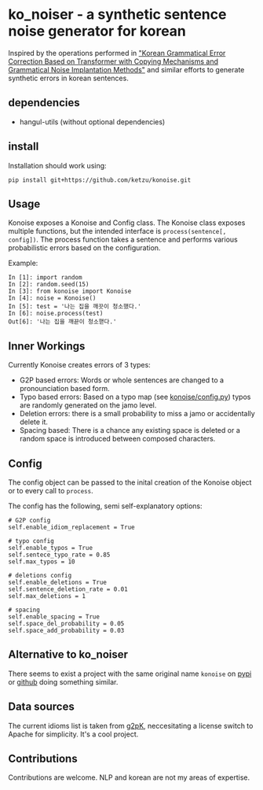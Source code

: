 # ko_noiser - a synthetic sentence noise generator for korean

Inspired by the operations performed in ["Korean Grammatical Error Correction Based on Transformer with Copying Mechanisms and Grammatical Noise Implantation Methods"](https://www.ncbi.nlm.nih.gov/pmc/articles/PMC8070563/) and similar efforts to generate synthetic errors in korean sentences.

## dependencies

 * hangul-utils (without optional dependencies)

## install

Installation should work using:

```
pip install git+https://github.com/ketzu/konoise.git
```

## Usage

Konoise exposes a Konoise and Config class. The Konoise class exposes multiple functions, but the intended interface is `process(sentence[, config])`.
The process function takes a sentence and performs various probabilistic errors based on the configuration.

Example:

```
In [1]: import random
In [2]: random.seed(15)
In [3]: from konoise import Konoise
In [4]: noise = Konoise()
In [5]: test = '나는 집을 깨끗이 청소했다.'
In [6]: noise.process(test)
Out[6]: '나는 집을 깨끋이 청소핻다.'
```

## Inner Workings

Currently Konoise creates errors of 3 types:

 * G2P based errors: Words or whole sentences are changed to a pronounciation based form.
 * Typo based errors: Based on a typo map (see [konoise/config.py](konoise/config.py)) typos are randomly generated on the jamo level.
 * Deletion errors: there is a small probability to miss a jamo or accidentally delete it.
 * Spacing based: There is a chance any existing space is deleted or a random space is introduced between composed characters. 

## Config

The config object can be passed to the inital creation of the Konoise object or to every call to `process`.

The config has the following, semi self-explanatory options:

```
# G2P config
self.enable_idiom_replacement = True

# typo config
self.enable_typos = True
self.sentece_typo_rate = 0.85
self.max_typos = 10

# deletions config
self.enable_deletions = True
self.sentence_deletion_rate = 0.01
self.max_deletions = 1

# spacing
self.enable_spacing = True
self.space_del_probability = 0.05
self.space_add_probability = 0.03
```

## Alternative to ko_noiser

There seems to exist a project with the same original name `konoise` on [pypi](https://pypi.org/project/konoise/) or [github](https://github.com/wisenut-research/konoise) doing something similar.

## Data sources

The current idioms list is taken from [g2pK](https://github.com/Kyubyong/g2pK), neccesitating a license switch to Apache for simplicity. It's a cool project.

## Contributions

Contributions are welcome. NLP and korean are not my areas of expertise.